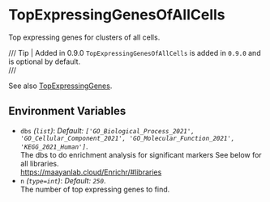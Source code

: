 # TopExpressingGenesOfAllCells

Top expressing genes for clusters of all cells.

/// Tip | Added in 0.9.0
`TopExpressingGenesOfAllCells` is added in `0.9.0` and is optional by default.<br />
///



See also [TopExpressingGenes](./TopExpressingGenes.md).<br />

## Environment Variables

- `dbs` *(`list`)*: *Default: `['GO_Biological_Process_2021', 'GO_Cellular_Component_2021', 'GO_Molecular_Function_2021', 'KEGG_2021_Human']`*. <br />
    The dbs to do enrichment analysis for significant
    markers See below for all libraries.<br />
    <https://maayanlab.cloud/Enrichr/#libraries>
- `n` *(`type=int`)*: *Default: `250`*. <br />
    The number of top expressing genes to find.<br />

